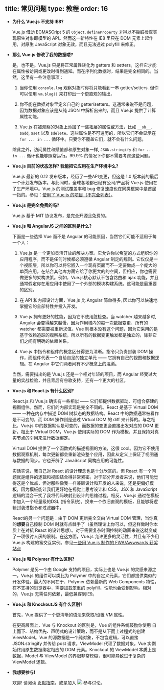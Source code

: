 title: 常见问题
type: 教程
order: 16
---

- **为什么 Vue.js 不支持 IE8?**

  Vue.js 借助 ECMASCript 5 的 `Object.defineProperty` 才得以不靠脏检查实现原生对象即模型的 API。然而这一新特性在 IE8 里只在 DOM 元素上起作用，对原生 JavaScript 对象无效，而且无法通过 polyfill 来修正。

- **那么 Vue.js 修改了我的数据喽?**

  是，也不是。Vue.js 只是将正常属性转化为 getters 和 setters，这样它才能在属性被访问或更改时得到通知。而在序列化数据时，结果是完全相同的。当然，这里有一些注意事项：

  1. 当你使用 `console.log` 观察对象时你将只能看到一串 getter/setters. 但你可以使用 `vm.$log()` 来打印出一个更直观的输出。

  2. 你不能在数据对象里定义自己的 getter/setters。这通常来说不是问题，因为数据对象应该是从纯 JSON 中解析出来的，而且 Vue.js 提供了计算属性功能。

  3. Vue.js 在被观察的对象上添加了一些拓展的属性或方法，比如 `__ob__`, `$add`, `$set` 以及 `$delete`。这些属性是不可遍历的，所以它们不会显示在 `for ... in ...` 循环中。只要你不覆盖它们，就不会有什么问题。

  除此之外，访问属性和赋值都和原生对象一样, `JSON.stringify` 和 `for ... in ...` 循环也能够照常运行。99.9% 的情况下你都不需要考虑这些问题。

- **Vue.js 目前的状态怎样? 我能把它应用在生产环境中么?**

  Vue.js 最新的 0.12 发布版本，经历了一些API变更，但这是 1.0 版本前的最后一个计划发布版本。与此同时，全球各地都已经有公司/产品将 Vue.js 使用在了生产环境中。Vue.js 的测试覆盖率和 bug 修复速度也在同类框架中是首屈一指的。参见：[使用了 Vue.js 的项目（不完全列表）](https://github.com/yyx990803/vue/wiki/Projects-Using-Vue.js)。

- **Vue.js 是完全免费的吗?**

  Vue.js 基于 MIT 协议发布，是完全开源且免费的。

- **Vue.js 和 AngularJS 之间的区别是什么?**

  下面是一些选择 Vue 而不是 Angular 的可能原因，当然它们可能不适用于每一个人：

  1. Vue.js 是一个更加灵活开放的解决方案。它允许你以希望的方式组织你的应用程序，而不是任何时候都必须遵循 Angular 制定的规则。它仅仅是一个视图层，所以你可以将它嵌入一个现有页面而不一定要做成一个庞大的单页应用。在结合其他库方面它给了你更大的的空间，但相应，你也需要做更多的架构决策。例如，Vue.js核心默认不包含路由和 ajax 功能，并且通常假定你在用应用中使用了一个外部的模块构建系统。这可能是最重要的区别。

  2. 在 API 和内部设计方面，Vue.js 比 Angular 简单得多, 因此你可以快速地掌握它的全部特性并投入开发。

  3. Vue.js 拥有更好的性能，因为它不使用脏检查。当 watcher 越来越多时, Angular 会变得越来越慢，因为作用域内的每一次数据变更，所有的 watcher 都需要被重新求值。Vue 则根本没有这个问题，因为它采用的是基于依赖追踪的观察系统，所以所有的数据变更触发都是独立的，除非它们之间有明确的依赖关系。

  4. Vue.js 中指令和组件的概念区分得更为清晰。指令只负责封装 DOM 操作，而组件代表一个自给自足的独立单元 —— 它拥有自己的视图和数据逻辑。在 Angular 中它们两者间有不少概念上的混淆。

  当然，需要指出的是 Vue.js 还是一个相对年轻的项目，而 Angular 经受过大量的实战检验，并且背后有谷歌支持，还有一个更大的社区。

- **Vue.js 和 React.js 有什么区别?**

  React.js 和 Vue.js 确实有一些相似 —— 它们都提供数据驱动、可组合搭建的视图组件。然而，它们的内部实现是完全不同的。React 是基于  Virtual DOM —— 一种在内存中描述 DOM 树状态的数据结构。React 中的数据通常被看作是不可变的，而 DOM 操作则是通过 Virtual DOM 的 diff 来计算的。与之相比，Vue.js 中的数据默认是可变的，而数据的变更会直接出发对应的 DOM 更新。相比于 Virtual DOM，Vue.js 使用实际的 DOM 作为模板，并且保持对真实节点的引用来进行数据绑定。

  Virtual DOM 提供了一个函数式的描述视图的方法，这很 cool。因为它不使用数据观察机制，每次更新都会重新渲染整个应用，因此从定义上保证了视图通与数据的同步。它也开辟了 JavaScript 同构应用的可能性。

  实话实说，我自己对 React 的设计理念也是十分欣赏的。但 React 有一个问题就是组件的逻辑和视图结合得非常紧密。对于部分开发者来说，他们可能觉得这是个优点，但对那些像我一样兼顾设计和开发的人来说，还是更偏好模板，因为模板能让我们更好地在视觉上思考设计和 CSS。JSX 和 JavaScript 逻辑的混合干扰了我将代码映射到设计的思维过程。相反，Vue.js 通过在模板中加入一个轻量级的DSL (指令系统)，换来一个依旧直观的模板，且能够将逻辑封装进指令和过滤器中。

  React的另一个问题是：由于 DOM 更新完全交由 Virtual DOM 管理，当你真的**想要**自己控制 DOM 时就有点棘手了（虽然理论上你可以，但这样做时你本质上在对抗 React 的设计思想）。对于需要复杂时间控制的动画来说这就变成了一项很讨人厌的限制。在这方面，Vue.js 允许更多的灵活性，并且有不少用 Vue.js 构建的富交互实例。参见[一些用 Vue.js 制作的 FWA/Awwwards 获奖站点](https://github.com/yyx990803/vue/wiki/Projects-Using-Vue.js#interactive-experiences)
  
- **Vue.js 和 Polymer 有什么区别?**

  Polymer 是另一个由 Google 支持的项目，实际上也是 Vue.js 的灵感来源之一。Vue.js 的组件可以类比为 Polymer 中的自定义元素，它们都提供类似的开发体验。最大的不同在于，Polymer 依赖最新的 Web Components 特性，在不支持的浏览器中，需要加载笨重的 polyfill，性能也会受到影响。相对的，Vue.js 无需任何依赖，最低兼容到IE9。

- **Vue.js 和 KnockoutJS 有什么区别?**

  首先，Vue 提供了一个更清晰的语法来获取/设置 VM 属性。

  在更高层面上，Vue 与 Knockout 的区别是，Vue 的组件系统鼓励你使用 自上而下、结构优先、声明式的设计策略，而不是从下而上过程式的创建 ViewModel。Vue 的源数据是一个纯对象，不包含逻辑，可以直接 JSON.stringify 并传给 post 请求。ViewModel 代理了数据对象。Vue 实例始终用原生数据绑定相应的 DOM 元素。Knockout 的 ViewModel 本质上是数据，Model 与 ViewModel 的界限非常模糊，很可能导致过于复杂的 ViewModel 逻辑。

- **我想要参与!**

  欢迎! 请阅读 [贡献指南](https://github.com/yyx990803/vue/blob/master/CONTRIBUTING.md)，或是加入 <a href="https://gitter.im/yyx990803/vue" target="_blank"><img src="https://badges.gitter.im/Join%20Chat.svg"></a> 参与讨论。
